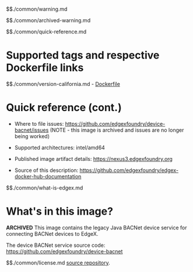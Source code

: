 $$./common/warning.md

$$./common/archived-warning.md

$$./common/quick-reference.md

# Supported tags and respective Dockerfile links

$$./common/version-california.md
        - [Dockerfile](https://github.com/edgexfoundry/device-bacnet/blob/california/docker-files/Dockerfile)

# Quick reference (cont.)

- Where to file issues: https://github.com/edgexfoundry/device-bacnet/issues (NOTE - this image is archived and issues are no longer being worked)

- Supported architectures: intel/amd64

- Published image artifact details: https://nexus3.edgexfoundry.org

- Source of this description: https://github.com/edgexfoundry/edgex-docker-hub-documentation

$$./common/what-is-edgex.md

# What's in this image?

**ARCHIVED**
This image contains the legacy Java BACNet device service for connecting BACNet devices to EdgeX.

The device BACNet service source code: https://github.com/edgexfoundry/device-bacnet

$$./common/license.md
[source repository](https://github.com/edgexfoundry/device-bacnet/blob/california/Attribution.txt).